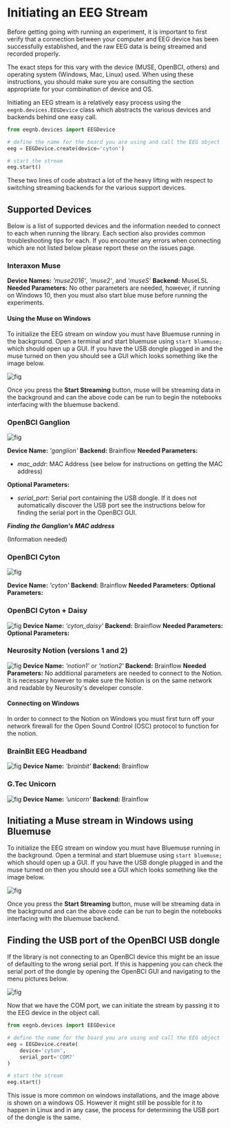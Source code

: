 # Initiating an EEG Stream

Before getting going with running an experiment, it is important to first verify that a connection between your computer and EEG device has been successfully established, and the raw EEG data is being streamed and recorded properly.

The exact steps for this vary with the device (MUSE, OpenBCI, others) and operating system (Windows, Mac, Linux) used. When using these instructions, you should make sure you are consulting the section appropriate for your combination of device and OS.

Initiating an EEG stream is a relatively easy process using the `eegnb.devices.EEGDevice` class which abstracts the various devices and backends behind one easy call.

```python
from eegnb.devices import EEGDevice

# define the name for the board you are using and call the EEG object
eeg = EEGDevice.create(device='cyton')

# start the stream
eeg.start()
```

These two lines of code abstract a lot of the heavy lifting with respect to switching streaming backends for the various support devices.


## Supported Devices

Below is a list of supported devices and the information needed to connect to each when running the library. Each section also provides common troubleshooting tips for each. If you encounter any errors when connecting which are not listed below please report these on the issues page.

### Interaxon Muse
**Device Names:** *'muse2016'*, *'muse2'*, and *'museS'*
**Backend:** MuseLSL
**Needed Parameters:**  No other parameters are needed, however, if running on Windows 10, then you must also start blue muse before running the experiments.

#### Using the Muse on Windows
To initialize the EEG stream on window you must have Bluemuse running in the background. Open a terminal and start
bluemuse using `start bluemuse;` which should open up a GUI. If you have the USB dongle plugged in and the muse turned on
then you should see a GUI which looks something like the image below.

![fig](../img/bluemuse.PNG)

Once you press the **Start Streaming** button, muse will be streaming data in the background and can the above code can
be run to begin the notebooks interfacing with the bluemuse backend.

### OpenBCI Ganglion
![fig](../img/ganglion.png)

**Device Name:** *'ganglion'*
**Backend:** Brainflow
**Needed Parameters:**
* *mac_addr*: MAC Address (see below for instructions on getting the MAC address)

**Optional Parameters:**
* *serial_port*: Serial port containing the USB dongle. If it does not automatically discover the USB port see the instructions below for finding the serial port in the OpenBCI GUI.


***Finding the Ganglion's MAC address***

(Information needed)

### OpenBCI Cyton
![fig](../img/cyton.png)

**Device Name:** *'cyton'*
**Backend:** Brainflow
**Needed Parameters:**
**Optional Parameters:**

### OpenBCI Cyton + Daisy
![fig](../img/cyton_daisy.png)
**Device Name:** *'cyton_daisy'*
**Backend:** Brainflow
**Needed Parameters:**
**Optional Parameters:**

### Neurosity Notion (versions 1 and 2)
![fig](../img/notion.png)
**Device Name:** *'notion1'* or *'notion2'*
**Backend:** Brainflow
**Needed Parameters:**  No additional parameters are needed to connect to the Notion. It is necessary however to make sure the Notion is on the same network and readable by Neurosity's developer console.

#### Connecting on Windows
In order to connect to the Notion on Windows you must first turn off your network firewall for the Open Sound Control (OSC) protocol to function for the notion.

### BrainBit EEG Headband
![fig](../img/brainbit.png)
**Device Name:** *'brainbit'*
**Backend:** Brainflow

### G.Tec Unicorn
![fig](../img/gtec-unicorn.jpg)
**Device Name:** *'unicorn'*
**Backend:** Brainflow



## Initiating a Muse stream in Windows using Bluemuse
To initialize the EEG stream on window you must have Bluemuse running in the background. Open a terminal and start
bluemuse using `start bluemuse;` which should open up a GUI. If you have the USB dongle plugged in and the muse turned on
then you should see a GUI which looks something like the image below.

![fig](../img/bluemuse.PNG)

Once you press the **Start Streaming** button, muse will be streaming data in the background and can the above code can
be run to begin the notebooks interfacing with the bluemuse backend.


## Finding the USB port of the OpenBCI USB dongle
If the library is not connecting to an OpenBCI device this might be an issue of defaulting to the wrong serial
port. If this is happening you can check the serial port of the dongle by opening the OpenBCI GUI and navigating to the
menu pictures below.

![fig](../img/windows_usb_select.PNG)

Now that we have the COM port, we can initiate the stream by passing it to the EEG device in the object call.
```python
from eegnb.devices import EEGDevice

# define the name for the board you are using and call the EEG object
eeg = EEGDevice.create(
    device='cyton',
    serial_port='COM7'
)

# start the stream
eeg.start()
```

This issue is more common on windows installations, and the image above is shown on a windows OS. However it might still
be possible for it to happen in Linux and in any case, the process for determining the USB port of the dongle is the same.

